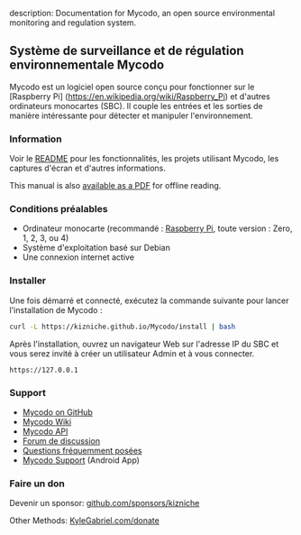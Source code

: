 description: Documentation for Mycodo, an open source environmental monitoring and regulation system.

## Système de surveillance et de régulation environnementale Mycodo

Mycodo est un logiciel open source conçu pour fonctionner sur le [Raspberry Pi] (https://en.wikipedia.org/wiki/Raspberry_Pi) et d'autres ordinateurs monocartes (SBC). Il couple les entrées et les sorties de manière intéressante pour détecter et manipuler l'environnement.

### Information

Voir le [README](https://github.com/kizniche/Mycodo#uses) pour les fonctionnalités, les projets utilisant Mycodo, les captures d'écran et d'autres informations.

This manual is also [available as a PDF](https://kizniche.github.io/Mycodo/mycodo-manual.pdf) for offline reading.

### Conditions préalables

*   Ordinateur monocarte (recommandé : [Raspberry Pi](https://www.raspberrypi.org/), toute version : Zero, 1, 2, 3, ou 4)
*   Système d'exploitation basé sur Debian
*   Une connexion internet active

### Installer

Une fois démarré et connecté, exécutez la commande suivante pour lancer l'installation de Mycodo :

```bash
curl -L https://kizniche.github.io/Mycodo/install | bash
```

Après l'installation, ouvrez un navigateur Web sur l'adresse IP du SBC et vous serez invité à créer un utilisateur Admin et à vous connecter.

```
https://127.0.0.1
```

### Support

*   [Mycodo on GitHub](https://github.com/kizniche/Mycodo)
*   [Mycodo Wiki](https://github.com/kizniche/Mycodo/wiki)
*   [Mycodo API](https://kizniche.github.io/Mycodo/mycodo-api.html)
*   [Forum de discussion](https://forum.radicaldiy.com)
*   [Questions fréquemment posées](https://forum.radicaldiy.com/docs?category=23&tags=mycodo)
*   [Mycodo Support](https://play.google.com/store/apps/details?id=com.mycodo.mycododocs) (Android App)

### Faire un don

Devenir un sponsor: [github.com/sponsors/kizniche](https://github.com/sponsors/kizniche)

Other Methods: [KyleGabriel.com/donate](https://kylegabriel.com/donate)
